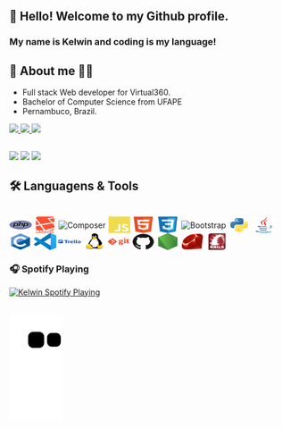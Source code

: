 ## 👋 Hello! Welcome to my Github profile.
### My name is Kelwin and coding is my language!

## 🤔 About me 🏳️‍🌈
- Full stack Web developer for Virtual360.
- Bachelor of Computer Science from UFAPE
- Pernambuco, Brazil.

<div>
  <a href="https://github.com/KelwinJonas">
    <img height="180em" src="https://github-readme-stats.vercel.app/api?username=KelwinJonas&show_icons=true&theme=omni&include_all_commits=true&count_private=true"/>
    <img height="180em" src="https://github-readme-stats.vercel.app/api/top-langs/?username=KelwinJonas&layout=compact&langs_count=7&theme=omni"/>
    <img height="280em" src="https://github-profile-trophy.vercel.app/?username=KelwinJonas&hide=issues,stars&theme=radical"/>
   </a>
</div>

##
<div>
  <a href="https://www.linkedin.com/in/kelwin-jonas-1b8656214/" target="_blank"><img src="https://img.shields.io/badge/-LinkedIn-%230077B5?style=for-the-badge&logo=linkedin&logoColor=white" target="_blank"></a>
  <a href = "mailto:kelwinjonas@gmail.com"><img src="https://img.shields.io/badge/-Gmail-%23333?style=for-the-badge&logo=gmail&logoColor=white" target="_blank"></a>
  <a href="https://www.instagram.com/kelwinjonas/" target="_blank"><img src="https://img.shields.io/badge/-Instagram-%23E4405F?style=for-the-badge&logo=instagram&logoColor=white" target="_blank"></a>
</div>

  
## 🛠 Languagens & Tools
<div style="display: inline_block"><br>
  
  <img align="center" alt="Php" height="30" width="40" src="https://raw.githubusercontent.com/devicons/devicon/master/icons/php/php-original.svg"/>
  <img align="center" alt="Laravel" height="30" width="40" src="https://raw.githubusercontent.com/devicons/devicon/master/icons/laravel/laravel-plain-wordmark.svg"/>
  <img align="center" alt="Composer" height="30" width="40" src="https://cdn.jsdelivr.net/gh/devicons/devicon/icons/composer/composer-original.svg"/>
  <img align="center" alt="Js" height="30" width="40" src="https://raw.githubusercontent.com/devicons/devicon/master/icons/javascript/javascript-plain.svg"> 
  <img align="center" alt="HTML" height="30" width="40" src="https://raw.githubusercontent.com/devicons/devicon/master/icons/html5/html5-original.svg"/>
  <img align="center" alt="CSS" height="30" width="40" src="https://raw.githubusercontent.com/devicons/devicon/master/icons/css3/css3-original.svg"/>
  <img align="center" alt="Bootstrap" height="30" width="40" src="https://cdn.jsdelivr.net/gh/devicons/devicon/icons/bootstrap/bootstrap-original-wordmark.svg"/>
  <img align="center" alt="Python" height="30" width="40" src="https://raw.githubusercontent.com/devicons/devicon/master/icons/python/python-original.svg"/>
  <img align="center" alt="Java" height="30" width="40" src="https://raw.githubusercontent.com/devicons/devicon/master/icons/java/java-original.svg"/>
  <img align="center" alt="C" height="30" width="40" src="https://raw.githubusercontent.com/devicons/devicon/master/icons/c/c-original.svg"/>
  <img align="center" alt="Vscode" height="30" width="40" src="https://raw.githubusercontent.com/devicons/devicon/master/icons/vscode/vscode-original.svg"/>
  <img align="center" alt="Trello" height="30" width="40" src="https://raw.githubusercontent.com/devicons/devicon/master/icons/trello/trello-plain-wordmark.svg"/>
  <img align="center" alt="Linux" height="30" width="40" src="https://raw.githubusercontent.com/devicons/devicon/master/icons/linux/linux-original.svg"/>
  <img align="center" alt="Git" height="30" width="40" src="https://raw.githubusercontent.com/devicons/devicon/master/icons/git/git-plain-wordmark.svg"/>
  <img align="center" alt="Github" height="30" width="40" src="https://raw.githubusercontent.com/devicons/devicon/master/icons/github/github-original.svg"/>
  <img align="center" alt="Node" height="30" width="40" src="https://raw.githubusercontent.com/devicons/devicon/master/icons/nodejs/nodejs-original.svg"/>
  <img align="center" alt="Ruby" height="30" width="40" src="https://raw.githubusercontent.com/devicons/devicon/master/icons/ruby/ruby-original.svg"/>
  <img align="center" alt="Rails" height="30" width="40" src="https://raw.githubusercontent.com/devicons/devicon/master/icons/rails/rails-original-wordmark.svg"/>
          
</div>

### 🎧 Spotify Playing
[<img src="https://spotify-playing-kelwinjonas.vercel.app/api/now-playing" alt="Kelwin Spotify Playing" width="350" />](https://open.spotify.com/user/31znrr7en3gxpfc5pbajicbriiqy)

 ##
<div> 
 
  ![Snake animation](https://github.com/KelwinJonas/KelwinJonas/blob/output/github-contribution-grid-snake.svg)
 
</div>

